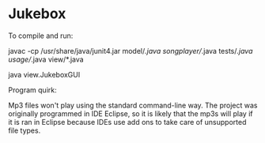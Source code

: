 # Jukebox

To compile and run:

javac -cp /usr/share/java/junit4.jar model/*.java songplayer/*.java tests/*.java usage/*.java view/*.java

java view.JukeboxGUI

Program quirk:

Mp3 files won't play using the standard command-line way. The project was originally programmed in IDE Eclipse, so it is likely that the mp3s will play if it is ran in Eclipse because IDEs use add ons to take care of unsupported file types. 
